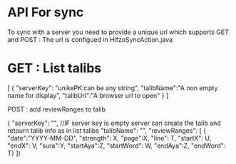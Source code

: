 # API For sync

To sync with a server you need to provide a unique url which supports GET and POST :
The url is configued in HifzoSyncAction.java

# GET : List talibs
[
{ "serverKey": "unikePK:can be any string",
  "talibName":"A non empty name for display",
  "talibUrl":"A browser url to open" }
  ]

POST : add reviewRanges to talib

{ "serverKey": "", //IF server key is empty server can create the talib and retourn  talib info as in list talibs
  "talibName": "<optional if server key is set>",
  "reviewRanges": [
    {
    "date":"YYYY-MM-DD",
    "strength": X,
    "page":X,
    "line": T,
    "startX": U,
    "endX": V,
    "sura":Y,
    "startAya":Z,
    "startWord": W,
    "endAya":Z,
    "endWord": T}
])
